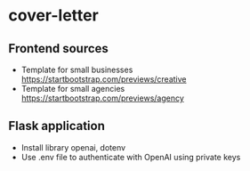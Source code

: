 # cover-letter

## Frontend sources
- Template for small businesses https://startbootstrap.com/previews/creative
- Template for small agencies https://startbootstrap.com/previews/agency

## Flask application
- Install library openai, dotenv
- Use .env file to authenticate with OpenAI using private keys